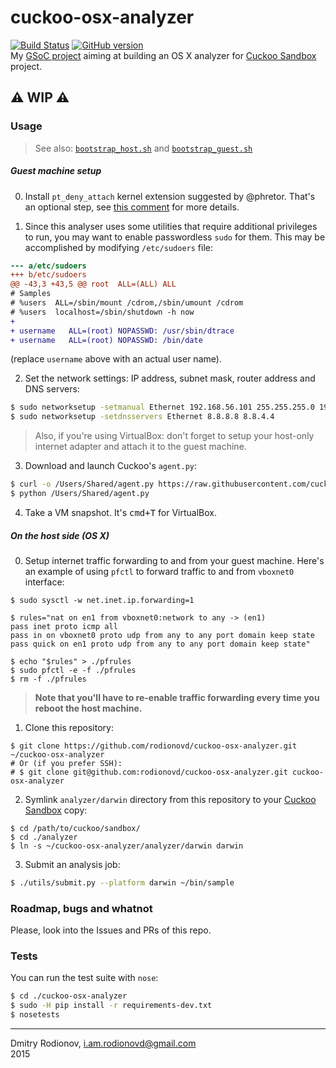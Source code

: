 # cuckoo-osx-analyzer
[![Build Status](https://travis-ci.org/rodionovd/cuckoo-osx-analyzer.svg?branch=master)](https://travis-ci.org/rodionovd/cuckoo-osx-analyzer) [![GitHub version](https://badge.fury.io/gh/rodionovd%2Fcuckoo-osx-analyzer.svg)](http://badge.fury.io/gh/rodionovd%2Fcuckoo-osx-analyzer)    
My [GSoC project](http://www.google-melange.com/gsoc/project/details/google/gsoc2015/rodionovd/5649050225344512) aiming at building an OS X analyzer for [Cuckoo Sandbox](http://www.cuckoosandbox.org/) project.  

:warning: **WIP** :warning:  
----

### Usage

> See also: [`bootstrap_host.sh`](./scripts/bootstrap_host.sh) and [`bootstrap_guest.sh`](./scripts/bootstrap_guest.sh)

##### Guest machine setup

 0. Install `pt_deny_attach` kernel extension suggested by @phretor. That's an optional step, see [this comment](https://github.com/rodionovd/cuckoo-osx-analyzer/issues/6#issuecomment-101322097) for more details.

 1. Since this analyser uses some utilities that require additional privileges to run, you may want to enable passwordless `sudo` for them. This may be accomplished by modifying `/etc/sudoers` file:  

  ```diff
--- a/etc/sudoers
+++ b/etc/sudoers
@@ -43,3 +43,5 @@ root  ALL=(ALL) ALL
 # Samples
 # %users  ALL=/sbin/mount /cdrom,/sbin/umount /cdrom
 # %users  localhost=/sbin/shutdown -h now
+
+ username   ALL=(root) NOPASSWD: /usr/sbin/dtrace
+ username   ALL=(root) NOPASSWD: /bin/date
  ```
  (replace `username` above with an actual user name).  

 2. Set the network settings: IP address, subnet mask, router address and DNS servers:  
  ```bash
  $ sudo networksetup -setmanual Ethernet 192.168.56.101 255.255.255.0 192.168.56.1
  $ sudo networksetup -setdnsservers Ethernet 8.8.8.8 8.8.4.4
  ```

 > Also, if you're using VirtualBox: don't forget to setup your host-only internet adapter and attach it to the guest machine.

 3. Download and launch Cuckoo's `agent.py`:  

  ```bash
$ curl -o /Users/Shared/agent.py https://raw.githubusercontent.com/cuckoobox/cuckoo/master/agent/agent.py
$ python /Users/Shared/agent.py
  ```

 4. Take a VM snapshot. It's <kbd>cmd+T</kbd> for VirtualBox.

##### On the host side (OS X)

 0. Setup internet traffic forwarding to and from your guest machine. Here's an example of using `pfctl` to forward traffic to and from `vboxnet0` interface:

  ```shell
  $ sudo sysctl -w net.inet.ip.forwarding=1

  $ rules="nat on en1 from vboxnet0:network to any -> (en1)
  pass inet proto icmp all
  pass in on vboxnet0 proto udp from any to any port domain keep state
  pass quick on en1 proto udp from any to any port domain keep state"

  $ echo "$rules" > ./pfrules
  $ sudo pfctl -e -f ./pfrules
  $ rm -f ./pfrules
  ```

  > **Note that you'll have to re-enable traffic forwarding every time you reboot the host machine.**  

 1. Clone this repository:  

  ```shell
$ git clone https://github.com/rodionovd/cuckoo-osx-analyzer.git ~/cuckoo-osx-analyzer
# Or (if you prefer SSH):
# $ git clone git@github.com:rodionovd/cuckoo-osx-analyzer.git cuckoo-osx-analyzer
  ```

 2. Symlink `analyzer/darwin` directory from this repository to your [Cuckoo Sandbox](https://github.com/cuckoobox/cuckoo/) copy:

  ```shell
$ cd /path/to/cuckoo/sandbox/
$ cd ./analyzer
$ ln -s ~/cuckoo-osx-analyzer/analyzer/darwin darwin

  ```

 3. Submit an analysis job:

  ```bash
$ ./utils/submit.py --platform darwin ~/bin/sample
  ```

### Roadmap, bugs and whatnot  

Please, look into the Issues and PRs of this repo.

### Tests

You can run the test suite with `nose`:  

```bash
$ cd ./cuckoo-osx-analyzer
$ sudo -H pip install -r requirements-dev.txt
$ nosetests
```

-----

Dmitry Rodionov, i.am.rodionovd@gmail.com  
2015
